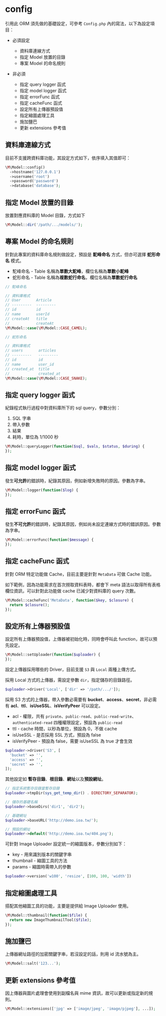 # config

引用此 ORM 須先做的基礎設定，可參考 `Config.php` 內的寫法，以下為設定項目：

* 必須設定
  * 資料庫連線方式
  * 指定 Model 放置的目錄
  * 專案 Model 的命名規則

* 非必須
  * 指定 query logger 函式
  * 指定 model logger 函式
  * 指定 errorFunc 函式
  * 指定 cacheFunc 函式
  * 設定所有上傳器預設值
  * 指定縮圖處理工具
  * 施加鹽巴
  * 更新 extensions 參考值

## 資料庫連線方式
目前不支援跨資料庫功能，其設定方式如下，依序填入其值即可：

```php
\M\Model::config()
  ->hostname('127.0.0.1')
  ->username('root')
  ->password('password')
  ->database('database');
```

## 指定 Model 放置的目錄
放置對應資料庫的 Model 目錄，方式如下

```php
\M\Model::dir('/path/.../models/');
```

## 專案 Model 的命名規則
針對此專案的資料庫命名規則做設定，預設是 **駝峰命名** 方式，但亦可選擇 **蛇形命名** 模式。

* 駝峰命名 - Table 名稱為**單數大駝峰**，欄位名稱為**單數小駝峰**
* 蛇形命名 - Table 名稱為**複數蛇行命名**，欄位名稱為**單數蛇行命名**

```php
// 駝峰命名

// 資料庫格式
// User       Article
// ---------  ---------
// id         id
// name       userId
// createAt   title
//            createAt
\M\Model::case(\M\Model::CASE_CAMEL);

// 蛇形命名

// 資料庫格式
// users       articles
// ---------   ---------
// id          id
// name        user_id
// created_at  title
//             created_at
\M\Model::case(\M\Model::CASE_SNAKE);
```

## 指定 query logger 函式
紀錄程式執行過程中對資料庫所下的 sql query，參數分別：

1. SQL 字串
2. 帶入參數
3. 結果
4. 耗時，單位為 1/1000 秒

```php
\M\Model::queryLogger(function($sql, $vals, $status, $during) {
});
```

## 指定 model logger 函式
發生**可允許**的錯誤時，紀錄其原因，例如新增失敗時的原因。參數為字串。

```php
\M\Model::logger(function($log) {
});
```

## 指定 errorFunc 函式
發生**不可允許**的錯誤時，紀錄其原因，例如尚未設定連線方式時的錯誤原因。參數為字串。

```php
\M\Model::errorFunc(function($message) {
});
```

## 指定 cacheFunc 函式
針對 ORM 特定功能做 Cache，目前主要是針對 `MetaData` 可做 Cache 功能。

如下範例，因為功能需求在首次撈取資料表時，都會下 meta 語法以取得所有表格欄位資訊，可以針對此功能做 cache 已減少對資料庫的 query 次數。

```php
\M\Model::cacheFunc('MetaData', function($key, $closure) {
  return $closure();
});
```

## 設定所有上傳器預設值
設定所有上傳器預設值，上傳器被初始化時，同時會呼叫此 function，故可以預先設定。

```php
\M\Model::setUploader(function($uploader) {
});
```

設定上傳器採用哪些的 Driver，目前支援 `S3` 與 `Local` 兩種上傳方式。

採用 Local 方式的上傳器，需設定參數 `dir`，指定儲存的目錄路徑。

```php
$uploader->driver('Local', ['dir' => '/path/.../']);
```

採用 S3 方式的上傳器，帶入參數必需要有 **bucket**、**access**、**secret**，非必需有 **acl**、**ttl**、**isUseSSL**、**isVerifyPeer** 可以設定。

* acl - 權限，共有 `private`、`public-read`、`public-read-write`、`authenticated-read` 四種權限設定，預設為 `public-read`
* ttl - cache 時間，以秒為單位，預設為 0，不做 cache
* isUseSSL - 是否採用 SSL 方式，預設為 false
* isVerifyPeer - 預設為 false，需要 isUseSSL 為 true 才會生效

```php
$uploader->driver('S3', [
  'bucket' => '',
  'access' => '',
  'secret' => '',
]);
```

其他設定如 **暫存目錄**、**根目錄**、**網址**以及**預設網址**。

```php
// 指定系統暫存目錄當暫存目錄
$uploader->tmpDir(sys_get_temp_dir() . DIRECTORY_SEPARATOR);

// 儲存的基礎名稱
$uploader->baseDirs('dir1', 'dir2');

// 基礎網址
$uploader->baseURL('http://demo.ioa.tw/');

// 預設的網址
$uploader->default('http://demo.ioa.tw/404.png');
```

可針對 Image Uploader 設定統一的縮圖版本，參數分別如下：

* key - 用來識別版本的關鍵字串
* thumbnail - 縮圖工具的方法
* params - 縮圖時需帶入的參數

```php
$uploader->version('w100', 'resize', [100, 100, 'width'])
```


## 指定縮圖處理工具
搭配其他縮圖工具的功能，主要是提供給 Image Uploader 使用。

```php
\M\Model::thumbnail(function($file) {
  return new ImageThumbnailTool($file);
});
```

## 施加鹽巴
上傳器網址路徑的加密關鍵字串，若沒設定的話，則用 id 流水號為主。

```php
\M\Model::salt('123...');
```

## 更新 extensions 參考值
因上傳器與圖片處理會使用到副檔名與 mime 資訊，故可以更新或指定新的規則。

```php
\M\Model::extensions(['jpg' => ['image/jpeg', 'image/pjpeg'], ...]);
```
